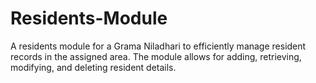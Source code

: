 # Residents-Module
A residents module for a Grama Niladhari to efficiently manage resident records in the assigned area. The module allows for adding, retrieving, modifying, and deleting resident details.
